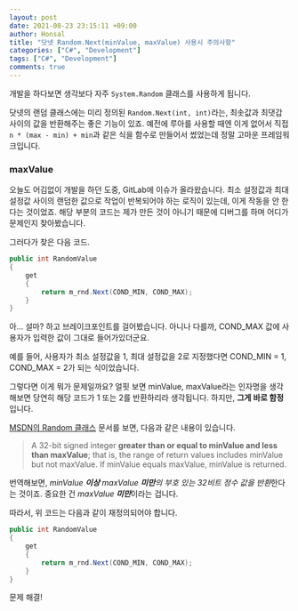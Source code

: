 ```yaml
---
layout: post
date: 2021-08-23 23:15:11 +09:00
author: Honsal
title: "닷넷 Random.Next(minValue, maxValue) 사용시 주의사항"
categories: ["C#", "Development"]
tags: ["C#", "Development"]
comments: true
---
```


개발을 하다보면 생각보다 자주 `System.Random` 클래스를 사용하게 됩니다.

닷넷의 랜덤 클래스에는 미리 정의된 `Random.Next(int, int)`라는, 최솟값과 최댓갑 사이의 값을 반환해주는 좋은 기능이 있죠. 예전에 루아를 사용할 때엔 이게 없어서 직접 `n * (max - min) + min`과 같은 식을 함수로 만들어서 썼었는데 정말 고마운 프레임워크입니다.

### maxValue

오늘도 어김없이 개발을 하던 도중, GitLab에 이슈가 올라왔습니다. 최소 설정값과 최대 설정값 사이의 랜덤한 값으로 작업이 반복되어야 하는 로직이 있는데, 이게 작동을 안 한다는 것이었죠. 해당 부분의 코드는 제가 만든 것이 아니기 때문에 디버그를 하며 어디가 문제인지 찾아봤습니다.

그러다가 찾은 다음 코드.

```cs
public int RandomValue 
{
    get 
    {
        return m_rnd.Next(COND_MIN, COND_MAX);
    }
}
```

아... 설마? 하고 브레이크포인트를 걸어봤습니다. 아니나 다를까, COND_MAX 값에 사용자가 입력한 값이 그대로 들어가있더군요.

예를 들어, 사용자가 최소 설정값을 1, 최대 설정값을 2로 지정했다면 COND_MIN = 1, COND_MAX = 2가 되는 식이었습니다.

그렇다면 이게 뭐가 문제일까요? 얼핏 보면 minValue, maxValue라는 인자명을 생각해보면 당연히 해당 코드가 1 또는 2를 반환하리라 생각됩니다. 하지만, **그게 바로 함정**입니다.

[MSDN의 Random 클래스](https://docs.microsoft.com/en-us/dotnet/api/system.random?view=net-5.0) 문서를 보면, 다음과 같은 내용이 있습니다.

> A 32-bit signed integer **greater than or equal to minValue and less than maxValue**; that is, the range of return values includes minValue but not maxValue. If minValue equals maxValue, minValue is returned.

번역해보면, *minValue **이상** maxValue **미만**의 부호 있는 32비트 정수 값을 반환*한다는 것이죠. 중요한 건 *maxValue **미만***이라는 겁니다.

따라서, 위 코드는 다음과 같이 재정의되어야 합니다.

```cs
public int RandomValue
{
    get 
    {
        return m_rnd.Next(COND_MIN, COND_MAX);
    }
}
```

문제 해결!